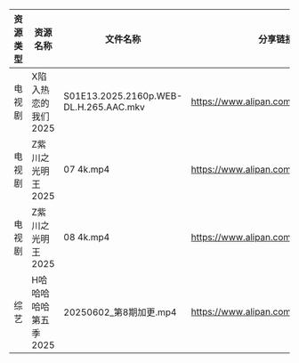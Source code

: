 | 资源类型 | 资源名称          | 文件名称                                   | 分享链接                                 | 更新时间                |
| ---- | ------------- | -------------------------------------- | ------------------------------------ | ------------------- |
| 电视剧  | X陷入热恋的我们2025  | S01E13.2025.2160p.WEB-DL.H.265.AAC.mkv | https://www.alipan.com/s/tXqE3saLfdb | 2025-06-02 00:05:54 |
| 电视剧  | Z紫川之光明王2025   | 07 4k.mp4                              | https://www.alipan.com/s/5oMJsnAqqi3 | 2025-06-02 00:06:02 |
| 电视剧  | Z紫川之光明王2025   | 08 4k.mp4                              | https://www.alipan.com/s/5oMJsnAqqi3 | 2025-06-02 00:06:02 |
| 综艺   | H哈哈哈哈哈第五季2025 | 20250602_第8期加更.mp4                     | https://www.alipan.com/s/xGAPLokKzoj | 2025-06-02 14:06:25 |
